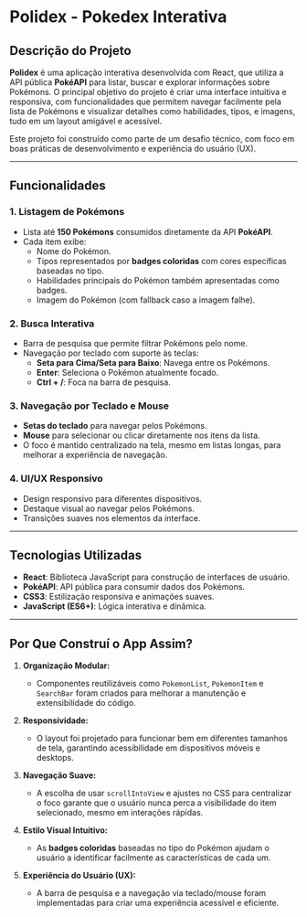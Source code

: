 # **Polidex - Pokedex Interativa**

## **Descrição do Projeto**
**Polidex** é uma aplicação interativa desenvolvida com React, que utiliza a API pública **PokéAPI** para listar, buscar e explorar informações sobre Pokémons. O principal objetivo do projeto é criar uma interface intuitiva e responsiva, com funcionalidades que permitem navegar facilmente pela lista de Pokémons e visualizar detalhes como habilidades, tipos, e imagens, tudo em um layout amigável e acessível.

Este projeto foi construído como parte de um desafio técnico, com foco em boas práticas de desenvolvimento e experiência do usuário (UX).

---

## **Funcionalidades**

### **1. Listagem de Pokémons**
- Lista até **150 Pokémons** consumidos diretamente da API **PokéAPI**.
- Cada item exibe:
  - Nome do Pokémon.
  - Tipos representados por **badges coloridas** com cores específicas baseadas no tipo.
  - Habilidades principais do Pokémon também apresentadas como badges.
  - Imagem do Pokémon (com fallback caso a imagem falhe).

### **2. Busca Interativa**
- Barra de pesquisa que permite filtrar Pokémons pelo nome.
- Navegação por teclado com suporte às teclas:
  - **Seta para Cima/Seta para Baixo**: Navega entre os Pokémons.
  - **Enter**: Seleciona o Pokémon atualmente focado.
  - **Ctrl + /**: Foca na barra de pesquisa.

### **3. Navegação por Teclado e Mouse**
- **Setas do teclado** para navegar pelos Pokémons.
- **Mouse** para selecionar ou clicar diretamente nos itens da lista.
- O foco é mantido centralizado na tela, mesmo em listas longas, para melhorar a experiência de navegação.

### **4. UI/UX Responsivo**
- Design responsivo para diferentes dispositivos.
- Destaque visual ao navegar pelos Pokémons.
- Transições suaves nos elementos da interface.

---

## **Tecnologias Utilizadas**

- **React**: Biblioteca JavaScript para construção de interfaces de usuário.
- **PokéAPI**: API pública para consumir dados dos Pokémons.
- **CSS3**: Estilização responsiva e animações suaves.
- **JavaScript (ES6+)**: Lógica interativa e dinâmica.

---

## **Por Que Construí o App Assim?**

1. **Organização Modular:**
   - Componentes reutilizáveis como `PokemonList`, `PokemonItem` e `SearchBar` foram criados para melhorar a manutenção e extensibilidade do código.

2. **Responsividade:**
   - O layout foi projetado para funcionar bem em diferentes tamanhos de tela, garantindo acessibilidade em dispositivos móveis e desktops.

3. **Navegação Suave:**
   - A escolha de usar `scrollIntoView` e ajustes no CSS para centralizar o foco garante que o usuário nunca perca a visibilidade do item selecionado, mesmo em interações rápidas.

4. **Estilo Visual Intuitivo:**
   - As **badges coloridas** baseadas no tipo do Pokémon ajudam o usuário a identificar facilmente as características de cada um.

5. **Experiência do Usuário (UX):**
   - A barra de pesquisa e a navegação via teclado/mouse foram implementadas para criar uma experiência acessível e eficiente.


